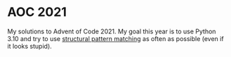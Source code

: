 # AOC 2021

My solutions to Advent of Code 2021. My goal this year is to use Python 3.10 and try to use [structural pattern matching](https://www.python.org/dev/peps/pep-0622/) as often as possible (even if it looks stupid).
